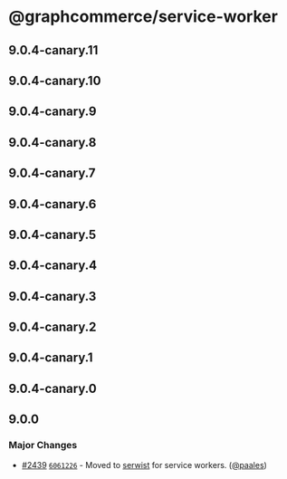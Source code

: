 # @graphcommerce/service-worker

## 9.0.4-canary.11

## 9.0.4-canary.10

## 9.0.4-canary.9

## 9.0.4-canary.8

## 9.0.4-canary.7

## 9.0.4-canary.6

## 9.0.4-canary.5

## 9.0.4-canary.4

## 9.0.4-canary.3

## 9.0.4-canary.2

## 9.0.4-canary.1

## 9.0.4-canary.0

## 9.0.0

### Major Changes

- [#2439](https://github.com/graphcommerce-org/graphcommerce/pull/2439) [`6061226`](https://github.com/graphcommerce-org/graphcommerce/commit/60612265466e4c508a2d3f478ff679251e7819de) - Moved to [serwist](https://serwist.pages.dev/) for service workers. ([@paales](https://github.com/paales))
